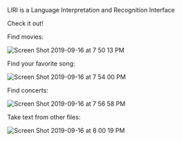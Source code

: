 LIRI is a Language Interpretation and Recognition Interface

Check it out!

Find movies:

![Screen Shot 2019-09-16 at 7 50 13 PM](https://user-images.githubusercontent.com/53189755/65002837-3cad8700-d8bb-11e9-998e-559d3e50f579.png)

Find your favorite song:

![Screen Shot 2019-09-16 at 7 54 00 PM](https://user-images.githubusercontent.com/53189755/65002977-f4429900-d8bb-11e9-944a-a93d50d4a01b.png)

Find concerts:

![Screen Shot 2019-09-16 at 7 56 58 PM](https://user-images.githubusercontent.com/53189755/65003020-310e9000-d8bc-11e9-86a3-08aadf45e4c5.png)

Take text from other files:

![Screen Shot 2019-09-16 at 8 00 19 PM](https://user-images.githubusercontent.com/53189755/65003131-aa0de780-d8bc-11e9-8f83-53b46576d66e.png)

